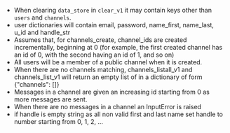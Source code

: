 - When clearing `data_store` in `clear_v1` it may contain keys other than `users` and `channels`.
- user dictionaries will contain email, password, name_first, name_last, u_id and handle_str
- Assumes that, for channels_create, channel_ids are created incrementally, beginning at 0 (for example, the first created channel has an id of 0, with the second having an id of 1, and so on)
- All users will be a member of a public channel when it is created.
- When there are no channels matching, channels_listall_v1 and channels_list_v1 will return an empty list of in a dictionary of form {"channels": []}
- Messages in a channel are given an increasing id starting from 0 as more messages are sent.
- When there are no messages in a channel an InputError is raised
- if handle is empty string as all non valid first and last name set handle to number starting from 0, 1, 2, ...